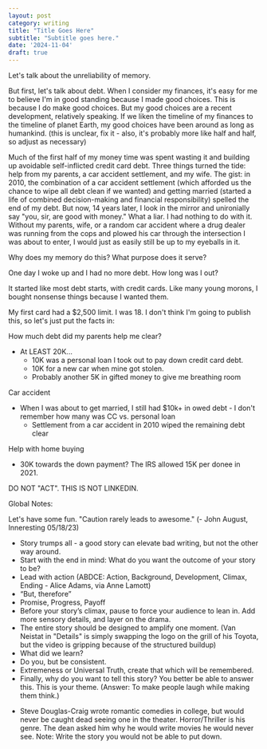 ```yaml
---
layout: post
category: writing
title: "Title Goes Here"
subtitle: "Subtitle goes here."
date: '2024-11-04'
draft: true
---
```


Let's talk about the unreliability of memory. 

But first, let's talk about debt. When I consider my finances, it's easy for me to believe I'm in good standing because I made good choices. This is because I do make good choices. But my good choices are a recent development, relatively speaking. If we liken the timeline of my finances to the timeline of planet Earth, my good choices have been around as long as humankind. (this is unclear, fix it - also, it's probably more like half and half, so adjust as necessary) 

Much of the first half of my money time was spent wasting it and building up avoidable self-inflicted credit card debt. Three things turned the tide: help from my parents, a car accident settlement, and my wife. The gist: in 2010, the combination of a car accident settlement (which afforded us the chance to wipe all debt clean if we wanted) and getting married (started a life of combined decision-making and financial responsibility) spelled the end of my debt. But now, 14 years later, I look in the mirror and unironially say "you, sir, are good with money." What a liar. I had nothing to do with it. Without my parents, wife, or a random car accident where a drug dealer was running from the cops and plowed his car through the intersection I was about to enter, I would just as easily still be up to my eyeballs in it. 

Why does my memory do this? What purpose does it serve?

<!-- Notes for tomorrow: Good luck turning this into anything -->

One day I woke up and I had no more debt. How long was I out? 

It started like most debt starts, with credit cards. Like many young morons, I bought nonsense things because I wanted them. 

My first card had a $2,500 limit. I was 18. I don't think I'm going to publish this, so let's just put the facts in:

How much debt did my parents help me clear?
- At LEAST 20K...
  - 10K was a personal loan I took out to pay down credit card debt. 
  - 10K for a new car when mine got stolen.
  - Probably another 5K in gifted money to give me breathing room

Car accident
- When I was about to get married, I still had $10k+ in owed debt - I don't remember how many was CC vs. personal loan
  - Settlement from a car accident in 2010 wiped the remaining debt clear

Help with home buying
- 30K towards the down payment? The IRS allowed 15K per donee in 2021.



DO NOT "ACT". THIS IS NOT LINKEDIN.

Global Notes:

Let's have some fun. "Caution rarely leads to awesome." (- John August, Inneresting 05/18/23)

- Story trumps all - a good story can elevate bad writing, but not the other way around.
- Start with the end in mind: What do you want the outcome of your story to be?
- Lead with action (ABDCE: Action, Background, Development, Climax, Ending - Alice Adams, via Anne Lamott)
- “But, therefore”
- Promise, Progress, Payoff
- Before your story’s climax, pause to force your audience to lean in. Add more sensory details, and layer on the drama.
- The entire story should be designed to amplify one moment. (Van Neistat in "Details" is simply swapping the logo on the grill of his Toyota, but the video is gripping because of the structured buildup)
- What did we learn?
- Do you, but be consistent.
- Extremeness or Universal Truth, create that which will be remembered.
- Finally, why do you want to tell this story? You better be able to answer this. This is your theme. (Answer: To make people laugh while making them think.)

<!-- Candidate note -->
- Steve Douglas-Craig wrote romantic comedies in college, but would never be caught dead seeing one in the theater. Horror/Thriller is his genre. The dean asked him why he would write movies he would never see. Note: Write the story you would not be able to put down.